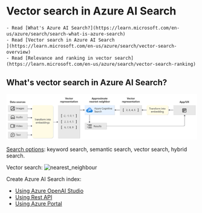# Vector search in Azure AI Search

```{seealso}
- Read [What's Azure AI Search?](https://learn.microsoft.com/en-us/azure/search/search-what-is-azure-search)
- Read [Vector search in Azure AI Search
](https://learn.microsoft.com/en-us/azure/search/vector-search-overview)
- Read [Relevance and ranking in vector search](https://learn.microsoft.com/en-us/azure/search/vector-search-ranking)
```

## What's vector search in Azure AI Search?
![vector_search](vector-search-architecture-diagram.png)

[Search options](https://learn.microsoft.com/en-us/azure/ai-services/openai/concepts/use-your-data?tabs=ai-search#search-options): keyword search, semantic search, vector search, hybrid search.

Vector search:
![nearest_neighbour](nearest-neighbour.png)

Create Azure AI Search index:
- [Using Azure OpenAI Studio](https://learn.microsoft.com/en-us/azure/ai-services/openai/concepts/use-your-data?tabs=ai-search)
- [Using Rest API](https://learn.microsoft.com/en-us/rest/api/searchservice/create-index)
- [Using Azure Portal](https://learn.microsoft.com/en-us/azure/search/search-get-started-portal)

